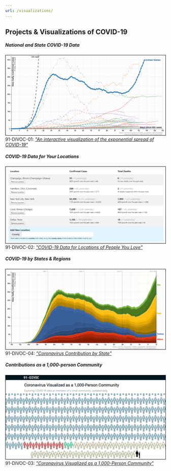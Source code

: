 ```yaml
---
url: /visualizations/
---
```


<style>
img { border: solid 1px black; }
</style>

## Projects &amp; Visualizations of COVID-19

<div class="row">
  <div class="col-md-4 mt-4">
    <h5>National and State COVID-19 Data</h5>
    <a href="/pages/covid-visualization/">
      <img src="/static/01.png" class="img-fluid">
    </a>
    91-DIVOC-01: 
    <a href="/pages/covid-visualization/">
      <i>"An interactive visualization of the exponential spread of COVID-19"</i>
    </a>
  </div>

  <div class="col-md-4 mt-4">
    <h5>COVID-19 Data for Your Locations</h5>
    <a href="/pages/covid-by-your-locations/">
      <img src="/static/02.png" class="img-fluid">
    </a>
    91-DIVOC-02: 
    <a href="/pages/covid-by-your-locations/">
      <i>"COVID-19 Data for Locations of People You Love"</i>
    </a>
  </div>

  <div class="col-md-4 mt-4">
    <h5>COVID-19 by States &amp; Regions</h5>
    <a href="/pages/coronavirus-contribution-by-state/">
      <img src="/static/04.png" class="img-fluid">
    </a>
    91-DIVOC-04:
    <a href="/pages/coronavirus-contribution-by-state/">
      <i>"Coronavirus Contribution by State"</i>
    </a>
  </div>

  <div class="col-md-4 mt-4">
    <h5>Contributions as a 1,000-person Community</h5>
    <a href="/pages/coronavirus-1000-person-community/">
      <img src="/static/03.png" class="img-fluid">
    </a>
    91-DIVOC-03:
    <a href="/pages/coronavirus-1000-person-community/">
      <i>"Coronavirus Visualized as a 1,000-Person Community"</i>
    </a>
  </div>


</div>
